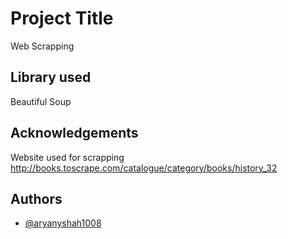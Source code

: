 
# Project Title
Web Scrapping
## Library used
Beautiful Soup

## Acknowledgements

Website used for scrapping
http://books.toscrape.com/catalogue/category/books/history_32
## Authors

- [@aryanyshah1008](https://github.com/aryk18)

